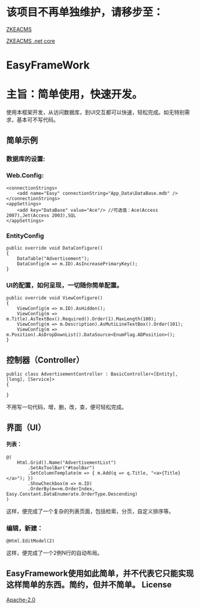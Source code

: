 # 该项目不再单独维护，请移步至：

[ZKEACMS](https://github.com/SeriaWei/ASP.NET-MVC-CMS)

[ZKEACMS .net core](https://github.com/SeriaWei/ZKEACMS.Core)

# EasyFrameWork
主旨：简单使用，快速开发。
=============
使用本框架开发，从访问数据库，到UI交互都可以快速，轻松完成。如无特别需求，基本可不写代码。

简单示例
------
### 数据库的设置:
### Web.Config:
    <connectionStrings>
        <add name="Easy" connectionString="App_Data\DataBase.mdb" />
    </connectionStrings>
    <appSettings>
        <add key="DataBase" value="Ace"/> //可选值：Ace(Access 2007),Jet(Access 2003),SQL
    </appSettings>
### EntityConfig    
    public override void DataConfigure()
    {
        DataTable("Advertisement");
        DataConfig(m => m.ID).AsIncreasePrimaryKey(); 
    }
### UI的配置，如何呈现，一切随你简单配置。
    public override void ViewConfigure()
    {
        ViewConfig(m => m.ID).AsHidden();
        ViewConfig(m => m.Title).AsTextBox().Required().Order(1).MaxLength(100);
        ViewConfig(m => m.Description).AsMutiLineTextBox().Order(101);
        ViewConfig(m => m.Position).AsDropDownList().DataSource<EnumFlag.ADPosition>();
    }

控制器（Controller）
------
    public class AdvertisementController : BasicController<[Entity], [long], [Service]>
    {
    
    }
不用写一句代码，增，删，改，查，便可轻松完成。

界面（UI）
------
#### 列表：
    @(
        Html.Grid().Name("AdvertisementList")
            .SetAsToolBar("#toolBar")
            .SetColumnTemplate(m => { m.Add(q => q.Title, "<a>{Title}</a>"); })
            .ShowCheckbox(m => m.ID)
            .OrderBy(m=>m.OrderIndex, Easy.Constant.DataEnumerate.OrderType.Descending)
    )
这样，便完成了一个复杂的列表页面，包括检索，分页，自定义排序等。
### 编辑，新建：
    @Html.EditModel(2)
这样，便完成了一个2例N行的自动布局。


EasyFramework使用如此简单，并不代表它只能实现这样简单的东西。简约，但并不简单。
License
------
[Apache-2.0](http://opensource.org/licenses/Apache-2.0)
